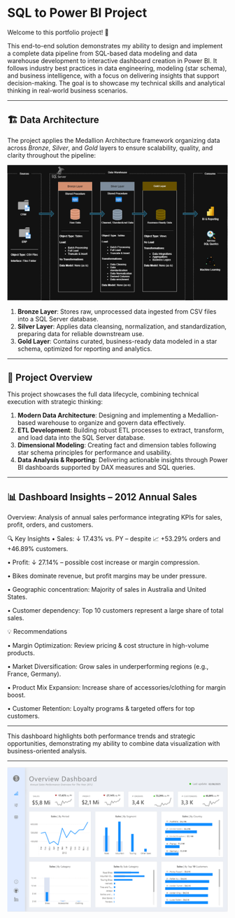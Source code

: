 # SQL to Power BI Project

Welcome to this portfolio project! 🚀

This end-to-end solution demonstrates my ability to design and implement a complete data pipeline from SQL-based data modeling and data warehouse development to interactive dashboard creation in Power BI.
It follows industry best practices in data engineering, modeling (star schema), and business intelligence, with a focus on delivering insights that support decision-making.
The goal is to showcase my technical skills and analytical thinking in real-world business scenarios.

---
## 🏗️ Data Architecture

The project applies the Medallion Architecture framework organizing data across *Bronze*, *Silver*, and *Gold* layers to ensure scalability, quality, and clarity throughout the pipeline:

![Data Architecture](docs/data_architecture.png)

1. **Bronze Layer**: Stores raw, unprocessed data ingested from CSV files into a SQL Server database.
2. **Silver Layer**: Applies data cleansing, normalization, and standardization, preparing data for reliable downstream use.
3. **Gold Layer**: Contains curated, business-ready data modeled in a star schema, optimized for reporting and analytics.

---
## 📖 Project Overview

This project showcases the full data lifecycle, combining technical execution with strategic thinking:

1. **Modern Data Architecture**: Designing and implementing a Medallion-based warehouse to organize and govern data effectively.
2. **ETL Development**: Building robust ETL processes to extract, transform, and load data into the SQL Server database.
3. **Dimensional Modeling**: Creating fact and dimension tables following star schema principles for performance and usability.
4. **Data Analysis & Reporting**: Delivering actionable insights through Power BI dashboards supported by DAX measures and SQL queries.

---
## 📊 Dashboard Insights – 2012 Annual Sales
Overview: Analysis of annual sales performance integrating KPIs for sales, profit, orders, and customers.

🔍 Key Insights
   • Sales: ↓ 17.43% vs. PY – despite 📈 +53.29% orders and +46.89% customers.

   • Profit: ↓ 27.14% – possible cost increase or margin compression.

   • Bikes dominate revenue, but profit margins may be under pressure.

   • Geographic concentration: Majority of sales in Australia and United States.

   • Customer dependency: Top 10 customers represent a large share of total sales.

💡 Recommendations

   • Margin Optimization: Review pricing & cost structure in high-volume products.
   
   • Market Diversification: Grow sales in underperforming regions (e.g., France, Germany).

   • Product Mix Expansion: Increase share of accessories/clothing for margin boost.
  
   • Customer Retention: Loyalty programs & targeted offers for top customers.

---

This dashboard highlights both performance trends and strategic opportunities, demonstrating my ability to combine data visualization with business-oriented analysis.

---
![sales_dashboard](power_bi/sales_dashboard.png)
